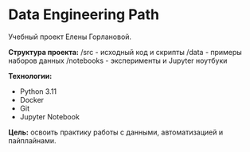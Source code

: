 # Data Engineering Path

Учебный проект Елены Горлановой.

**Структура проекта:**
/src        - исходный код и скрипты
/data       - примеры наборов данных
/notebooks  - эксперименты и Jupyter ноутбуки

**Технологии:**
- Python 3.11
- Docker
- Git
- Jupyter Notebook

**Цель:** освоить практику работы с данными, автоматизацией и пайплайнами.
